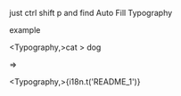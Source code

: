 just ctrl shift p and find Auto Fill Typography

example

 <Typography,>cat > dog</Typography>

=>

 <Typography,>{i18n.t('README_1')}</Typography>
